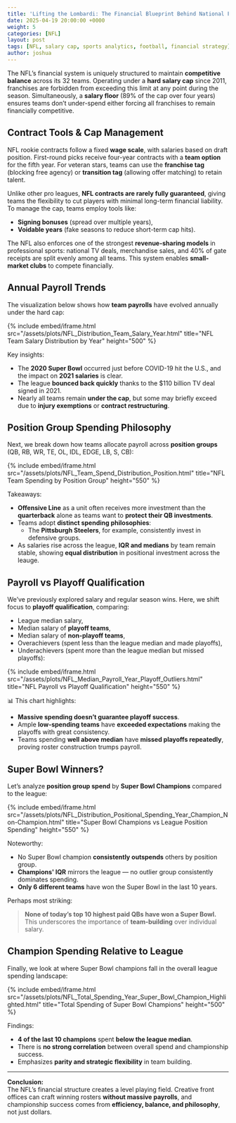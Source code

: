```yaml
---
title: 'Lifting the Lombardi: The Financial Blueprint Behind National Football League Champions'
date: 2025-04-19 20:00:00 +0000
weight: 5
categories: [NFL]
layout: post
tags: [NFL, salary cap, sports analytics, football, financial strategy]
author: joshua
---
```


The NFL’s financial system is uniquely structured to maintain **competitive balance** across its 32 teams. Operating under a **hard salary cap** since 2011, franchises are forbidden from exceeding this limit at any point during the season. Simultaneously, a **salary floor** (89% of the cap over four years) ensures teams don’t under-spend either forcing all franchises to remain financially competitive.

## Contract Tools & Cap Management

NFL rookie contracts follow a fixed **wage scale**, with salaries based on draft position. First-round picks receive four-year contracts with a **team option** for the fifth year. For veteran stars, teams can use the **franchise tag** (blocking free agency) or **transition tag** (allowing offer matching) to retain talent.

Unlike other pro leagues, **NFL contracts are rarely fully guaranteed**, giving teams the flexibility to cut players with minimal long-term financial liability. To manage the cap, teams employ tools like:
- **Signing bonuses** (spread over multiple years),
- **Voidable years** (fake seasons to reduce short-term cap hits).

The NFL also enforces one of the strongest **revenue-sharing models** in professional sports: national TV deals, merchandise sales, and 40% of gate receipts are split evenly among all teams. This system enables **small-market clubs** to compete financially.

## Annual Payroll Trends

The visualization below shows how **team payrolls** have evolved annually under the hard cap:

{% include embed/iframe.html 
  src="/assets/plots/NFL_Distribution_Team_Salary_Year.html" 
  title="NFL Team Salary Distribution by Year" 
  height="500" 
%}

Key insights:
- The **2020 Super Bowl** occurred just before COVID-19 hit the U.S., and the impact on **2021 salaries** is clear.
- The league **bounced back quickly** thanks to the $110 billion TV deal signed in 2021.
- Nearly all teams remain **under the cap**, but some may briefly exceed due to **injury exemptions** or **contract restructuring**.

## Position Group Spending Philosophy

Next, we break down how teams allocate payroll across **position groups** (QB, RB, WR, TE, OL, IDL, EDGE, LB, S, CB):

{% include embed/iframe.html 
  src="/assets/plots/NFL_Team_Spend_Distribution_Position.html" 
  title="NFL Team Spending by Position Group" 
  height="550" 
%}

Takeaways:
- **Offensive Line** as a unit often receives more investment than the **quarterback** alone as teams want to **protect their QB investments**.
- Teams adopt **distinct spending philosophies**:
  - The **Pittsburgh Steelers**, for example, consistently invest in defensive groups.
- As salaries rise across the league, **IQR and medians** by team remain stable, showing **equal distribution** in positional investment across the leauge.

## Payroll vs Playoff Qualification

We’ve previously explored salary and regular season wins. Here, we shift focus to **playoff qualification**, comparing:
- League median salary,
- Median salary of **playoff teams**,
- Median salary of **non-playoff teams**,
- Overachievers (spent less than the league median and made playoffs),
- Underachievers (spent more than the league median but missed playoffs):

{% include embed/iframe.html 
  src="/assets/plots/NFL_Median_Payroll_Year_Playoff_Outliers.html" 
  title="NFL Payroll vs Playoff Qualification" 
  height="550" 
%}

📊 This chart highlights:
- **Massive spending doesn’t guarantee playoff success**.
- Ample **low-spending teams** have **exceeded expectations** making the playoffs with great consistency.
- Teams spending **well above median** have **missed playoffs repeatedly**, proving roster construction trumps payroll.

## Super Bowl Winners?

Let’s analyze **position group spend** by **Super Bowl Champions** compared to the league:

{% include embed/iframe.html 
  src="/assets/plots/NFL_Distribution_Positional_Spending_Year_Champion_Non-Champion.html" 
  title="Super Bowl Champions vs League Position Spending" 
  height="550" 
%}
 
Noteworthy:
- No Super Bowl champion **consistently outspends** others by position group.
- **Champions' IQR** mirrors the league — no outlier group consistently dominates spending.
- **Only 6 different teams** have won the Super Bowl in the last 10 years.

Perhaps most striking:  
> **None of today’s top 10 highest paid QBs have won a Super Bowl.**  
This underscores the importance of **team-building** over individual salary.

## Champion Spending Relative to League

Finally, we look at where Super Bowl champions fall in the overall league spending landscape:

{% include embed/iframe.html 
  src="/assets/plots/NFL_Total_Spending_Year_Super_Bowl_Champion_Highlighted.html" 
  title="Total Spending of Super Bowl Champions" 
  height="500" 
%}
 
Findings:
- **4 of the last 10 champions** spent **below the league median**.
- There is **no strong correlation** between overall spend and championship success.
- Emphasizes **parity and strategic flexibility** in team building.

---

**Conclusion:**  
The NFL’s financial structure creates a level playing field. Creative front offices can craft winning rosters **without massive payrolls**, and championship success comes from **efficiency, balance, and philosophy**, not just dollars.
